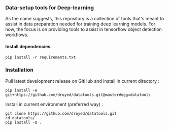 ### Data-setup tools for Deep-learning

As the name suggests, this repository is a collection of tools that's meant to assist in data preparation needed for training deep learning models. For now, the focus is on providing tools to assist in tensorflow object detection workflows.

#### Install dependencies

```shell
pip install -r requirements.txt
```

### Installation

Pull latest development release on GitHub and install in current directory :
```shell
pip install -e git+https://github.com/droyed/datatools.git@master#egg=datatools
```

Install in current environment (preferred way) :
```shell
git clone https://github.com/droyed/datatools.git
cd datatools/
pip install -U .
```
